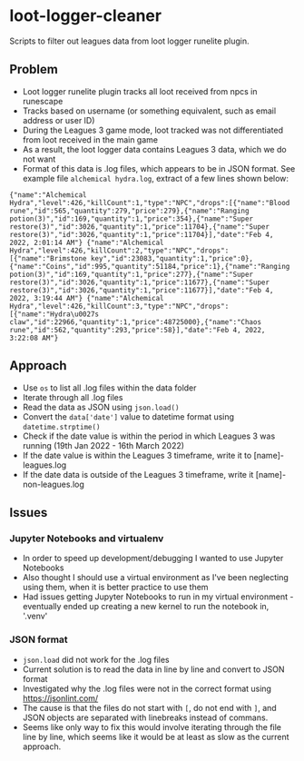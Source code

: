 # loot-logger-cleaner
Scripts to filter out leagues data from loot logger runelite plugin.

## Problem
- Loot logger runelite plugin tracks all loot received from npcs in runescape
- Tracks based on username (or something equivalent, such as email address or user ID)
- During the Leagues 3 game mode, loot tracked was not differentiated from loot received in the main game
- As a result, the loot logger data contains Leagues 3 data, which we do not want
- Format of this data is .log files, which appears to be in JSON format. See example file `alchemical hydra.log`, extract of a few lines shown below:

`{"name":"Alchemical Hydra","level":426,"killCount":1,"type":"NPC","drops":[{"name":"Blood rune","id":565,"quantity":279,"price":279},{"name":"Ranging potion(3)","id":169,"quantity":1,"price":354},{"name":"Super restore(3)","id":3026,"quantity":1,"price":11704},{"name":"Super restore(3)","id":3026,"quantity":1,"price":11704}],"date":"Feb 4, 2022, 2:01:14 AM"}
{"name":"Alchemical Hydra","level":426,"killCount":2,"type":"NPC","drops":[{"name":"Brimstone key","id":23083,"quantity":1,"price":0},{"name":"Coins","id":995,"quantity":51184,"price":1},{"name":"Ranging potion(3)","id":169,"quantity":1,"price":277},{"name":"Super restore(3)","id":3026,"quantity":1,"price":11677},{"name":"Super restore(3)","id":3026,"quantity":1,"price":11677}],"date":"Feb 4, 2022, 3:19:44 AM"}
{"name":"Alchemical Hydra","level":426,"killCount":3,"type":"NPC","drops":[{"name":"Hydra\u0027s claw","id":22966,"quantity":1,"price":48725000},{"name":"Chaos rune","id":562,"quantity":293,"price":58}],"date":"Feb 4, 2022, 3:22:08 AM"}`

## Approach
- Use `os` to list all .log files within the data folder
- Iterate through all .log files
- Read the data as JSON using `json.load()`
- Convert the `data['date']` value to datetime format using `datetime.strptime()`
- Check if the date value is within the period in which Leagues 3 was running (19th Jan 2022 - 16th March 2022)
- If the date value is within the Leagues 3 timeframe, write it to [name]-leagues.log
- If the date data is outside of the Leagues 3 timeframe, write it [name]-non-leagues.log

## Issues

### Jupyter Notebooks and virtualenv
- In order to speed up development/debugging I wanted to use Jupyter Notebooks
- Also thought I should use a virtual environment as I've been neglecting using them, when it is better practice to use them
- Had issues getting Jupyter Notebooks to run in my virtual environment - eventually ended up creating a new kernel to run the notebook in, '.venv'

### JSON format
- `json.load` did not work for the .log files
- Current solution is to read the data in line by line and convert to JSON format
- Investigated why the .log files were not in the correct format using https://jsonlint.com/
- The cause is that the files do not start with `[`, do not end with `]`, and JSON objects are separated with linebreaks instead of commans.
- Seems like only way to fix this would involve iterating through the file line by line, which seems like it would be at least as slow as the current approach.
